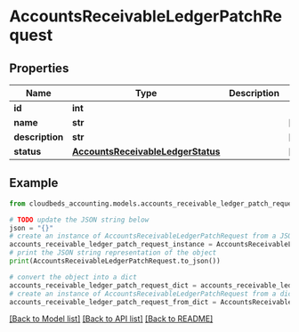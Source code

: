 # AccountsReceivableLedgerPatchRequest


## Properties

Name | Type | Description | Notes
------------ | ------------- | ------------- | -------------
**id** | **int** |  | 
**name** | **str** |  | [optional] 
**description** | **str** |  | [optional] 
**status** | [**AccountsReceivableLedgerStatus**](AccountsReceivableLedgerStatus.md) |  | [optional] 

## Example

```python
from cloudbeds_accounting.models.accounts_receivable_ledger_patch_request import AccountsReceivableLedgerPatchRequest

# TODO update the JSON string below
json = "{}"
# create an instance of AccountsReceivableLedgerPatchRequest from a JSON string
accounts_receivable_ledger_patch_request_instance = AccountsReceivableLedgerPatchRequest.from_json(json)
# print the JSON string representation of the object
print(AccountsReceivableLedgerPatchRequest.to_json())

# convert the object into a dict
accounts_receivable_ledger_patch_request_dict = accounts_receivable_ledger_patch_request_instance.to_dict()
# create an instance of AccountsReceivableLedgerPatchRequest from a dict
accounts_receivable_ledger_patch_request_from_dict = AccountsReceivableLedgerPatchRequest.from_dict(accounts_receivable_ledger_patch_request_dict)
```
[[Back to Model list]](../README.md#documentation-for-models) [[Back to API list]](../README.md#documentation-for-api-endpoints) [[Back to README]](../README.md)


